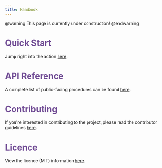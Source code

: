 ```yaml
---
title: Handbook
---
```


@warning
This page is currently under construction!
@endwarning

# <span style="color:#734f96">Quick Start</span>

Jump right into the action [here](./quickstart.html).

# <span style="color:#734f96">API Reference</span>

A complete list of public-facing procedures can be found [here](./api/index.html).

# <span style="color:#734f96">Contributing</span>

If you're interested in contributing to the project, please read the contributor guidelines [here](./contributor.html).

# <span style="color:#734f96">Licence</span>

View the licence (MIT) information [here](./licence.html).
